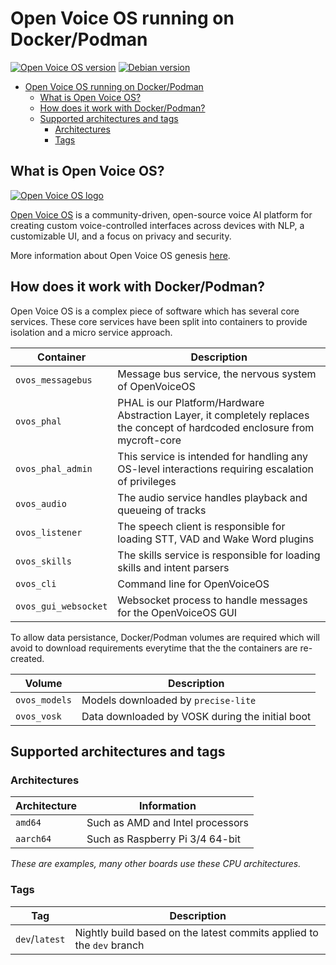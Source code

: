 # Open Voice OS running on Docker/Podman

[![Open Voice OS version](https://img.shields.io/badge/OpenVoiceOS-0.0.8-green)](https://openvoiceos.com/)
[![Debian version](https://img.shields.io/badge/Debian-Bookworm-green.svg?style=flat&logoColor=FFFFFF&color=87567)](https://www.debian.org)

- [Open Voice OS running on Docker/Podman](#open-voice-os-running-on-dockerpodman)
  - [What is Open Voice OS?](#what-is-open-voice-os)
  - [How does it work with Docker/Podman?](#how-does-it-work-with-dockerpodman)
  - [Supported architectures and tags](#supported-architectures-and-tags)
    - [Architectures](#architectures)
    - [Tags](#tags)

## What is Open Voice OS?

[![Open Voice OS logo](https://openvoiceos.com/wp-content/uploads/2021/04/ovos-egg.png)](https://openvoiceos.com/)

[Open Voice OS](https://openvoiceos.com/) is a community-driven, open-source voice AI platform for creating custom voice-controlled ​interfaces across devices with NLP, a customizable UI, and a focus on privacy and security.

More information about Open Voice OS genesis [here](https://openvoiceos.com/a-brief-history-of-open-voice-os/).

## How does it work with Docker/Podman?

Open Voice OS is a complex piece of software which has several core services. These core services have been split into containers to provide isolation and a micro service approach.

| Container            | Description                                                                                                                  |
| ---                  | ---                                                                                                                          |
| `ovos_messagebus`    | Message bus service, the nervous system of OpenVoiceOS                                                                       |
| `ovos_phal`          | PHAL is our Platform/Hardware Abstraction Layer, it completely replaces the concept of hardcoded enclosure from mycroft-core |
| `ovos_phal_admin`    | This service is intended for handling any OS-level interactions requiring escalation of privileges                           |
| `ovos_audio`         | The audio service handles playback and queueing of tracks                                                                    |
| `ovos_listener`      | The speech client is responsible for loading STT, VAD and Wake Word plugins                                                  |
| `ovos_skills`        | The skills service is responsible for loading skills and intent parsers                                                      |
| `ovos_cli`           | Command line for OpenVoiceOS                                                                                                 |
| `ovos_gui_websocket` | Websocket process to handle messages for the OpenVoiceOS GUI                                                                 |

To allow data persistance, Docker/Podman volumes are required which will avoid to download requirements everytime that the the containers are re-created.

| Volume        | Description                                      |
| ---           | ---                                              |
| `ovos_models` | Models downloaded by `precise-lite`              |
| `ovos_vosk`   | Data downloaded by VOSK during the initial boot  |

## Supported architectures and tags

### Architectures

| Architecture | Information                                        |
| ---          | ---                                                |
| `amd64`      | Such as AMD and Intel processors                   |
| `aarch64`    | Such as Raspberry Pi 3/4 64-bit                    |

*These are examples, many other boards use these CPU architectures.*

### Tags

| Tag | Description                                                                         |
| --  | ---                                                                                 |
| `dev`/`latest`    | Nightly build based on the latest commits applied to the `dev` branch |
